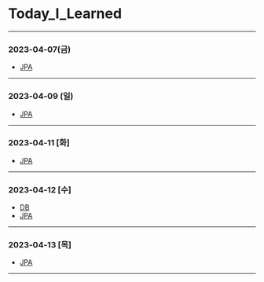 # Today_I_Learned

* * *
### 2023-04-07(금)
- [JPA](https://github.com/xxx-sj/Today_I_Learned/tree/master/JPA/java_orm_programming)
* * *
### 2023-04-09 (일)
- [JPA](https://github.com/xxx-sj/Today_I_Learned/tree/master/JPA/java_orm_programming)
* * *
### 2023-04-11 [화]
- [JPA](https://github.com/xxx-sj/Today_I_Learned/tree/master/JPA/java_orm_programming)
* * *
### 2023-04-12 [수]
- [DB](https://github.com/xxx-sj/Today_I_Learned/blob/master/DB)
- [JPA](https://github.com/xxx-sj/Today_I_Learned/tree/master/JPA/java_orm_programming)
* * *
### 2023-04-13 [목]
- [JPA](https://github.com/xxx-sj/Today_I_Learned/tree/master/JPA/java_orm_programming)
* * *
